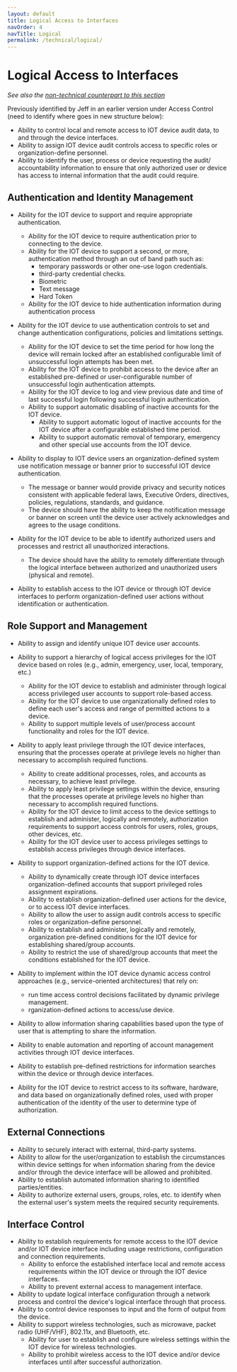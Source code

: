 ```yaml
---
layout: default
title: Logical Access to Interfaces
navOrder: 4
navTitle: Logical
permalink: /technical/logical/
---
```


# Logical Access to Interfaces

_See also the [non-technical counterpart to this section](../_8259-Control/logical.md)_

Previously identified by Jeff in an earlier version under Access Control (need to identify where goes in new structure below):

- Ability to control local and remote access to IOT device audit data, to and through the device interfaces.
- Ability to assign IOT device audit controls access to specific roles or organization-define personnel.
- Ability to identify the user, process or device requesting the audit/ accountability information to ensure that only authorized user or device has access to internal information that the audit could require.

## Authentication and Identity Management

- Ability for the IOT device to support and require appropriate authentication.
  - Ability for the IOT device to require authentication prior to connecting to the device.
  - Ability for the IOT device to support a second, or more, authentication method through an out of band path such as:
    - temporary passwords or other one-use logon credentials.
    - third-party credential checks.
    - Biometric
    - Text message
    - Hard Token
  - Ability for the IOT device to hide authentication information during authentication process

- Ability for the IOT device to use authentication controls to set and change authentication configurations, policies and limitations settings.
  - Ability for the IOT device to set the time period for how long the device will remain locked after an established configurable limit of unsuccessful login attempts has been met.
  - Ability for the IOT device to prohibit access to the device after an established pre-defined or user-configurable number of unsuccessful login authentication attempts.
  - Ability for the IOT device to log and view previous date and time of last successful login following successful login authentication.
  - Ability to support automatic disabling of inactive accounts for the IOT device.
    - Ability to support automatic logout of inactive accounts for the IOT device after a configurable established time period.
    - Ability to support automatic removal of temporary, emergency and other special use accounts from the IOT device.

- Ability to display to IOT device users an organization-defined system use notification message or banner prior to successful IOT device authentication.
  - The message or banner would provide privacy and security notices consistent with applicable federal laws, Executive Orders, directives, policies, regulations, standards, and guidance.
  - The device should have the ability to keep the notification message or banner on screen until the device user actively acknowledges and agrees to the usage conditions.

- Ability for the IOT device to be able to identify authorized users and processes and restrict all unauthorized interactions.
  - The device should have the ability to remotely differentiate through the logical interface between authorized and unauthorized users (physical and remote).
- Ability to establish access to the IOT device or through IOT device interfaces to perform organization-defined user actions without identification or authentication.

## Role Support and Management

- Ability to assign and identify unique IOT device user accounts.

- Ability to support a hierarchy of logical access privileges for the IOT device based on roles (e.g., admin, emergency, user, local, temporary, etc.)
  - Ability for the IOT device to establish and administer through logical access privileged user accounts to support role-based access.
  - Ability for the IOT device to use organizationally defined roles to define each user&#39;s access and range of permitted actions to a device.
  - Ability to support multiple levels of user/process account functionality and roles for the IOT device.

- Ability to apply least privilege through the IOT device interfaces, ensuring that the processes operate at privilege levels no higher than necessary to accomplish required functions. 
  - Ability to create additional processes, roles, and accounts as necessary, to achieve least privilege.
  - Ability to apply least privilege settings within the device, ensuring that the processes operate at privilege levels no higher than necessary to accomplish required functions.
  - Ability for the IOT device to limit access to the device settings to establish and administer, logically and remotely, authorization requirements to support access controls for users, roles, groups, other devices, etc.
  - Ability for the IOT device user to access privileges settings to establish access privileges through device interfaces.

- Ability to support organization-defined actions for the IOT device.
  - Ability to dynamically create through IOT device interfaces organization-defined accounts that support privileged roles assignment expirations.
  - Ability to establish organization-defined user actions for the device, or to access IOT device interfaces.
  - Ability to allow the user to assign audit controls access to specific roles or organization-define personnel.
  - Ability to establish and administer, logically and remotely, organization pre-defined conditions for the IOT device for establishing shared/group accounts.
  - Ability to restrict the use of shared/group accounts that meet the conditions established for the IOT device.

- Ability to implement within the IOT device dynamic access control approaches (e.g., service-oriented architectures) that rely on:
  - run time access control decisions facilitated by dynamic privilege management.
  - rganization-defined actions to access/use device.

- Ability to allow information sharing capabilities based upon the type of user that is attempting to share the information. 
- Ability to enable automation and reporting of account management activities through IOT device interfaces.
- Ability to establish pre-defined restrictions for information searches within the device or through device interfaces.
- Ability for the IOT device to restrict access to its software, hardware, and data based on organizationally defined roles, used with proper authentication of the identity of the user to determine type of authorization.

## External Connections

- Ability to securely interact with external, third-party systems.
- Ability to allow for the user/organization to establish the circumstances within device settings for when information sharing from the device and/or through the device interface will be allowed and prohibited.
- Ability to establish automated information sharing to identified parties/entities.
- Ability to authorize external users, groups, roles, etc. to identify when the external user&#39;s system meets the required security requirements.

## Interface Control

- Ability to establish requirements for remote access to the IOT device and/or IOT device interface including usage restrictions, configuration and connection requirements.
  - Ability to enforce the established interface local and remote access requirements within the IOT device or through the IOT device interfaces.
  - Ability to prevent external access to management interface.
- Ability to update logical interface configuration through a network process and control the device&#39;s logical interface through that process.
- Ability to control device responses to input and the form of output from the device.
- Ability to support wireless technologies, such as microwave, packet radio (UHF/VHF), 802.11x, and Bluetooth, etc.
  - Ability for user to establish and configure wireless settings within the IOT device for wireless technologies.
  - Ability to prohibit wireless access to the IOT device and/or device interfaces until after successful authorization.

